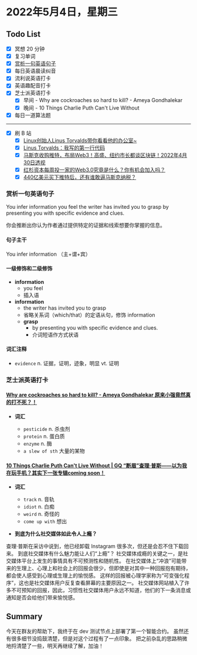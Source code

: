 # 2022年5月4日，星期三

## Todo List

- [x] 冥想 20 分钟
- [x] 复习单词
- [x] [赏析一句英语句子](#赏析一句英语句子)
- [x] 每日英语晨读纠音
- [x] 流利说英语打卡
- [x] 英语趣配音打卡
- [x] 芝士派英语打卡
  - [x] 早间 - Why are cockroaches so hard to kill? - Ameya Gondhalekar
  - [x] 晚间 - 10 Things Charlie Puth Can't Live Without
- [x] 每日一道算法题
--------
- [x] 刷 B 站
  - [x] [Linux创始人Linus Torvalds带你看看他的办公室~](https://b23.tv/NrKCAVm)
  - [x] [Linus Torvalds：我写的第一行代码](https://b23.tv/FGHKfc3)
  - [x] [马斯克收购推特，布局Web3！高盛、纽约市长都谈区块链！2022年4月30日透视](https://b23.tv/GFl61pF)
  - [x] [红杉资本每周投一家的Web3.0究竟是什么？你有机会加入吗？](https://b23.tv/nKVrxyu)
  - [x] [440亿美元买下推特后，还有谁敢逼马斯克纳税？](https://b23.tv/sYOz4iD)

### 赏析一句英语句子

You infer information you feel the writer has invited you to grasp by presenting you with specific evidence and clues.

你会推断出你认为作者通过提供特定的证据和线索想要你掌握的信息。

#### 句子主干

You infer information （主+谓+宾）

#### 一级修饰和二级修饰

- **information**
  - you feel
  - 插入语
- **information**
  - the writer has invited you to grasp
  - 省略关系词（which/that）的定语从句，修饰 information
  - **grasp**
    - by presenting you with specific evidence and clues.
    - 介词短语作方式状语

#### 词汇注释

- `evidence` n. 证据，证明，迹象，明显 vt. 证明

### 芝士派英语打卡

#### [Why are cockroaches so hard to kill? - Ameya Gondhalekar 原来小强竟然真的打不死？！](https://reading.baicizhan.com/h5/listen-movie.html?id=655&wxapp=mint_danni_ear#/home)

- **词汇**

  - `pesticide` n. 杀虫剂
  - `protein` n. 蛋白质
  - `enzyme` n. 酶
  - `a slew of sth` 大量的某物

#### [10 Things Charlie Puth Can't Live Without | GQ “断眉”查理·普斯——以为我在玩手机？其实下一张专辑coming soon！](http://reading.baicizhan.com/h5/listen-movie.html?id=656&wxapp=mint_danni_ear#/home)

- **词汇**

  - `track` n. 音轨
  - `idiot` n. 白痴
  - `weird` n. 奇怪的
  - `come up with` 想出

- **到底为什么社交媒体如此令人上瘾？**

查理·普斯在采访中说到，他已经卸载 Instagram 很多次，但还是会忍不住下载回来。
到底社交媒体有什么魅力能让人们“上瘾”？
社交媒体成瘾的关键之一，是社交媒体平台上发生的事情具有不可预测性和随机性。
在社交媒体上“冲浪”可能带来的生理上、心理上和社会上的回报会很少，但即使是对其中一种回报抱有期待，都会使人感受到心理或生理上的愉悦感。
这样的回报被心理学家称为“可变强化程序”，这也是社交媒体用户反复查看屏幕的主要原因之一。
社交媒体网站植入了许多不可预知的回报，因此，习惯性社交媒体用户永远不知道，他们的下一条消息或通知是否会给他们带来愉悦感。

## Summary

今天在群友的帮助下，我终于在 dev 测试节点上部署了第一个智能合约。
虽然还有很多细节没捣鼓清楚，但是对这个过程有了一点印象。
把之前杂乱的思路稍微地捋清楚了一些，明天再继续了解，加油！
